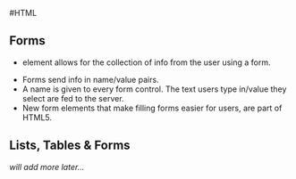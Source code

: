 #HTML
## Forms
- <form> element allows for the collection of info from the user using a form.
- Forms send info in name/value pairs.
- A name is given to every form control. The text users type in/value they select are fed to the server.
- New form elements that make filling forms easier for users, are part of HTML5.

## Lists, Tables & Forms
_will add more later..._